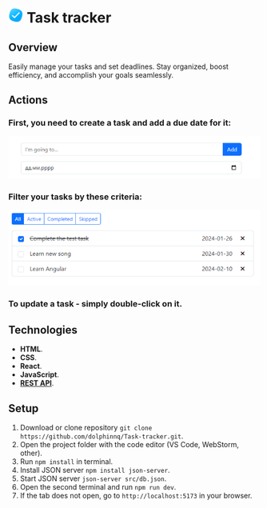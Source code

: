 # <img src="./public/favicon.png" alt="Todo Icon" width="30" height="30"> Task tracker

## Overview

Easily manage your tasks and set deadlines. Stay organized, boost efficiency, and accomplish your goals seamlessly.

## Actions

### First, you need to create a task and add a due date for it:
![img.png](./public/addTodo.png)

### Filter your tasks by these criteria:
![img_1.png](./public/manageList.png)

### To update a task - simply double-click on it.

## Technologies

* **HTML**.
* **CSS**.
* **React**.
* **JavaScript**.
* **[REST API](https://github.com/typicode/json-server)**.

## Setup

1. Download or clone repository `git clone https://github.com/dolphinnq/Task-tracker.git`.
2. Open the project folder with the code editor (VS Code, WebStorm, other).
3. Run ```npm install``` in terminal.
4. Install JSON server ```npm install json-server```.
5. Start JSON server ```json-server src/db.json```.
6. Open the second terminal and run ```npm run dev```.
7. If the tab does not open, go to ```http://localhost:5173``` in your browser.
